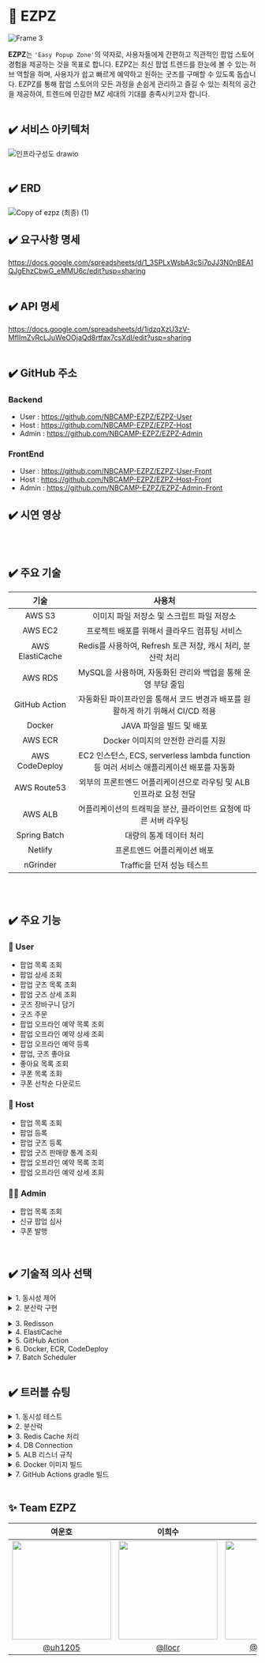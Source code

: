 # 🏬 EZPZ
![Frame 3](https://github.com/user-attachments/assets/9db7d2ef-fa15-402b-a514-5e0ef5e414d7)

**EZPZ**는 `'Easy Popup Zone'`의 약자로, 사용자들에게 간편하고 직관적인 팝업 스토어 경험을 제공하는 것을 목표로 합니다. EZPZ는 최신 팝업 트렌드를 한눈에 볼 수 있는 허브 역할을 하며, 사용자가 쉽고 빠르게 예약하고 원하는 굿즈를 구매할 수 있도록 돕습니다. EZPZ를 통해 팝업 스토어의 모든 과정을 손쉽게 관리하고 즐길 수 있는 최적의 공간을 제공하여, 트렌드에 민감한 MZ 세대의 기대를 충족시키고자 합니다.
</br></br>

## ✔️ 서비스 아키텍처
![인프라구성도 drawio](https://github.com/user-attachments/assets/8f3117ea-06b0-459b-875b-551671996083)
</br></br>

## ✔️ ERD
![Copy of ezpz (최종) (1)](https://github.com/user-attachments/assets/56b9f919-304d-4c42-8641-34949d46fa30)

## ✔️ 요구사항 명세
https://docs.google.com/spreadsheets/d/1_3SPLxWsbA3cSi7pJJ3N0nBEA1QJgEhzCbwG_eMMU6c/edit?usp=sharing
</br></br>


## ✔️ API 명세
https://docs.google.com/spreadsheets/d/1idzqXzU3zV-MfIImZvRcLJuWeOOjaQd8rtfax7csXdI/edit?usp=sharing
</br></br>

## ✔️ GitHub 주소
### Backend
- User : https://github.com/NBCAMP-EZPZ/EZPZ-User
- Host : https://github.com/NBCAMP-EZPZ/EZPZ-Host
- Admin : https://github.com/NBCAMP-EZPZ/EZPZ-Admin

### FrontEnd
- User : https://github.com/NBCAMP-EZPZ/EZPZ-User-Front
- Host : https://github.com/NBCAMP-EZPZ/EZPZ-Host-Front
- Admin : https://github.com/NBCAMP-EZPZ/EZPZ-Admin-Front

## ✔️ 시연 영상

</br></br>

## ✔️ 주요 기술
|기술|사용처|
|:-:|:-:|
|AWS S3|이미지 파일 저장소 및 스크립트 파일 저장소|
|AWS EC2|프로젝트 배포를 위해서 클라우드 컴퓨팅 서비스|
|AWS ElastiCache|Redis를 사용하여, Refresh 토큰 저장, 캐시 처리, 분산락 처리|
|AWS RDS|MySQL을 사용하며, 자동화된 관리와 백업을 통해 운영 부담 줄임|
|GitHub Action|자동화된 파이프라인을 통해서 코드 변경과 배포를 원활하게 하기 위해서 CI/CD 적용|
|Docker|JAVA 파일을 빌드 및 배포|
|AWS ECR|Docker 이미지의 안전한 관리를 지원|
|AWS CodeDeploy|EC2 인스턴스, ECS, serverless lambda function 등 여러 서비스 애플리케이션 배포를 자동화|
|AWS Route53|외부의 프론트엔드 어플리케이션으로 라우팅 및 ALB 인프라로 요청 전달|
|AWS ALB|어플리케이션의 트래픽을 분산, 클라이언트 요청에 따른 서버 라우팅|
|Spring Batch|대량의 통계 데이터 처리|
|Netlify|프론트엔드 어플리케이션 배포|
|nGrinder|Traffic을 던져 성능 테스트|

</br></br>

## ✔️ 주요 기능
### 👤 User
- 팝업 목록 조회
- 팝업 상세 조회
- 팝업 굿즈 목록 조회
- 팝업 굿즈 상세 조회
- 굿즈 장바구니 담기
- 굿즈 주문
- 팝업 오프라인 예약 목록 조회
- 팝업 오프라인 예약 상세 조회
- 팝업 오프라인 예약 등록
- 팝업, 굿즈 좋아요
- 좋아요 목록 조회
- 쿠폰 목록 조회
- 쿠폰 선착순 다운로드

### 🏢 Host
- 팝업 목록 조회
- 팝업 등록
- 팝업 굿즈 등록
- 팝업 굿즈 판매량 통계 조회
- 팝업 오프라인 예약 목록 조회
- 팝업 오프라인 예약 상세 조회

### 🧑‍💻 Admin
- 팝업 목록 조회
- 신규 팝업 심사
- 쿠폰 발행

</br>

## ✔️ 기술적 의사 선택
<details>
  <summary>1. 동시성 제어</summary>
  
  > 도입 배경

  데이터베이스 접근을 필요로 하는 요청(예: 선착순 쿠폰 다운로드)들이 동시에 들어올 때 트랜잭션 단위로 데이터베이스에 접근하게 되는데, 이를 동시적으로 모두 허용해주면 레이스 컨디션이 발생하여 데이터베이스의 일관성과 무결성이 깨지게 됩니다. 이를 방지하기 위해 동시성 제어를 통해 데이터베이스를 보호해야 했습니다.

  > 선택지

  **낙관적 락**은 데이터 충돌이 발생했을 때 이를 해결하기 위한 추가적인 로직(재시도 로직)이 필요하고, 충돌이 자주 발생하는 시스템에서는 이를 해결하기 위한 추가적인 시간이 필요합니다. </br>
  **비관적 락**은 동시 접속자가 많은 환경에서 락 대기 시간으로 인해 성능에 영향을 줄 수 있고, 다수의 트랜잭션이 서로 다른 순서로 여러 데이터에 락을 요청하면 데드락이 발생할 수 있습니다.</br>
  **분산락**은 서버 분산 환경에서도 프로세스들의 원자적 연산이 가능하지만, 락 서비스를 설정하고 관리하는 것이 복잡합니다.

  > 의사결정

  서버 분산 환경에서도 일관성을 유지해야 하기 때문에 분산락을 사용하기로 결정했습니다.

</details>
<details>
  <summary>2. 분산락 구현</summary>
  
  > 도입 배경

  동시성 제어를 하는 방법으로 분산락을 이용하기로 결정했기 때문에 분산락을 구현해야 했습니다.

  > 선택지

  **Zookeeper**는 분산 시스템에서 높은 일관성과 동기화 기능을 제공합니다. 데이터가 디스크에 저장되므로 시스템 장애 시에도 데이터 일관성을 유지할 수 있고, 단순한 락 외에도 분산 환경에서 필요한 다양한 코디네이션 기능을 제공합니다. 하지만 클러스터를 설정하고 관리하는 것이 복잡하고, 네트워크 지연이나 클러스터의 크기에 따라 성능이 저하될 수 있습니다. </br>

**MySQL**은 기존의 데이터베이스 인프라를 활용하여 추가적인 비용 없이 락 기능을 구현할 수 있습니다. SQL 쿼리로 간단히 락을 구현할 수 있으며, 데이터베이스 트랜잭션을 활용하여 락을 처리할 수 있습니다. 하지만 성능이 저하될 수 있으며, 여러 트랜잭션이 동시에 락을 요청할 때 경합이 발생할 수 있습니다. </br>

**Redis**는 인메모리 기반의 데이터 저장소로 매우 빠른 성능을 제공하며, TTL(만료 시간)을 설정하여 자동으로 락을 해제할 수 있습니다. 또한 Redis의 간단한 API를 사용하여 분산락을 쉽게 관리할 수 있습니다. 하지만 Redis 인스턴스가 장애를 겪으면 락 기능에 영향을 줄 수 있으며, 데이터가 손실될 수 있습니다.

  > 의사결정

  락의 성능이 좋고, Redis 라이브러리에서 다양한 분산락 구현체들을 지원하기 때문에 손쉽게 사용이 가능할 뿐만 아니라, 캐시 처리와 토큰 저장 등에도 Redis가 같이 쓰이기 때문에 Redis를 이용하여 분산락을 구현하기로 결정했습니다.</details>
<details>
  <summary>3. Redisson</summary>
  
  > 도입 배경

  분산락을 구현하는 방법으로 Redis을 이용하기로 결정했었습니다. Redis를 이용한 분산락을 구현하기 위해서 구현체를 선택해야 했습니다.
  
> 선택지

  **Jedis**는 Java에서 Redis와 상호작용하기 위한 기본적인 클라이언트 라이브러리입니다. 사용이 간편하고 Redis 명령어와 직접 상호작용할 수 있어 구현이 용이합니다. 하지만 Redis 클러스터와 같은 고급 기능을 사용하려면 추가 설정이 필요할 수 있고, 기본적으로 동기 API를 제공하기 때문에, 비동기 작업은 별도의 라이브러리가 필요할 수 있습니다.</br>

  **Lettuce**은 spring-data-redis의 기본 구현체로, 비동기, 반응형(reactive) 및 클러스터 지원을 제공합니다. 또한 멀티플렉싱을 지원하여 여러 Redis 커넥션을 효율적으로 관리할 수 있습니다. 이를 통해 Jedis에 비해 몇배 이상의 성능과 하드웨어 자원 절약이 가능합니다. 하지만 Spin Lock을 사용하여 반복적으로 락 획득을 시도하기 때문에 레디스에 많은 부하가 발생합니다. 또한 락에 대한 타임아웃이 없어, 락 해제 호출을 하지 못한 경우 Dead Lock을 유발할 수 있습니다.</br>

  **Redisson**는 pub/sub 방식을 사용하여 락을 당장 획득할 수 없으면 대기하고, 락이 획득 가능할 경우 Redis에서 클라이언트로 획득 가능함을 알려줍니다. 또한 락의 lease time 설정이 가능하기 때문에 설정된 lease time이 지난 경우 자동으로 Lock의 소유권을 회수하여 Dead Lock을 방지할 수 있습니다.</br>

  > 의사결정

  Pub/Sub 방식으로 동작해 Lettuce에 비해 Redis에 부하가 덜 가는 Redisson을 사용하기로 결정했습니다.
</details>
<details>
  <summary>4. ElastiCache</summary>
  
  > 도입 배경

  문자열, 해시, 리스트, 세트 등 다양한 데이터 구조를 지원하는 Redis를 사용하여 `RefreshToken, 캐싱 처리, 분산락 처리`를 해야 했습니다  

> 자체 관리 Redis VS ElastiCache

  자체 관리 Redis는 서버 설정, 모니터링, 업그레이드 등을 직접 관리해야 합니다. 이는 많은 시간과 자원을 소모합지만, ElastiCache는 이러한 작업을 자동으로 처리하여 운영 부담을 줄여줍니다. 그리고, 자체 관리 환경에서는 수요에 맞게 수동으로 서버를 추가하고 설정해야 하지만, ElastiCache는 자동 확장 기능을 제공하여, 필요에 따라 자동으로 리소스를 확장하거나 축소할 수 있습니다.

  > 의사결정

이에 따라 오토 스케일링이 가능하고, 운영 부담이 적은 ElastiCache를 선택하게 되었습니다.
</details>
<details>
  <summary>5. GitHub Action</summary>
  
  > 도입 배경

  반복적인 일들을 처리하고 자동화된 파이프라인을 통해서 코드 변경과 배포를 원활하게 하기 위해 CI/CD 를 구현해야 했습니다.

  > Jenkins VS Github Action

  `Jenkins`는 다양한 플러그인을 통해 거의 모든 CI/CD 시나리오를 지원하고, 복잡한 파이프라인 설정 및 사용자 정의가 가능하다는 장점이 있지만, 초기 설정과 유지 보수가 복잡하고 사용자가 직접 서버를 관리해야 한다는 단점이 있습니다.

`GitHub Action`은 GitHub와 깊이 통합되어 있어, GitHub 리포지토리 내에서 바로 CI/CD 파이프라인을 설정하고 관리할 수 있고, 서버 관리가 필요하지 않다는 장점이 있지만, 대규모 파이프라인을 구현하는 데는 제한이 있다는 단점이 있습니다.

  > 의사결정

  저희 팀은 아직 프로젝트가 크지 않기 때문에 대규모 파이프라인을 구현하는 것보다는, GitHub과의 직접적인 통합을 통해 워크플로우를 간소화 하는 것이 좋을 것이라고 판단하여 GitHub Action을 선택하였습니다.
</details>
<details>
  <summary>6. Docker, ECR, CodeDeploy</summary>
  
  > 선택 이유

**Docker**</br>
Docker를 사용하면 응용 프로그램을 서로 다른 환경에서도 일관되게 실행할 수 있고, 개발 환경과 운영 환경 사이의 차이로 인한 문제를 줄일 수 있다는 점에 Docker를 사용한 컨테이너 기반 배포 방식을 사용하기로 결정 하였습니다.

**AWS ECR**</br>
Docker Hub에도 프라이빗한 레포지토리가 있지만 프로젝트의 인프라를 AWS를 이용해서 구축하기 때문에 연계부분의 이점으로 도입하였습니다.
- Docker 이미지의 안전한 관리를 지원
- AWS 인프라와의 긴밀한 통합을 통해 우수한 보안성, 관리 용이성 및 확장성 제공
- IAM을 통한 세분화된 접근 권한 및 보안 관리 가능

**AWS CodeDeploy**</br>
CodeDeploy를 통해 배포 진행 상황 모니터링하고 배포 자동화를 위해 선택하게 되었습니다.
</details>
<details>
  <summary>7. Batch Scheduler</summary>
  
  > 도입 배경

  - 팝업 스토어의 **일별 매출, 그리고 통합 매출**을 매번 계산하는 것이 아닌, 따로 테이블을 만들어 관리하고 업데이트 해야 할 필요성을 느꼈습니다.
  - 팝업 스토어의 **진행 종료일**과, 오프라인 예약의 **진행일**이 지나면 상태를 자동으로 변경시켜 주어야 할 필요성을 느꼈습니다.

  > Batch Scheduler VS Quartz Scheduler

**Batch Scheduler**</br>
`대규모 데이터를 일괄 처리하는 데 최적화`되어 있습니다. 이는 대량의 데이터를 동시에 처리해야 하는 경우 특히 중요하며, 다른 스케줄러들에 비해 안정적이고 효율적인 성능을 제공합니다. 특정 환경에 맞게 커스터마이징이 용이하며, 기존의 시스템이나 다른 도구들과의 통합이 용이합니다. 이는 `기존 워크플로우에 Batch Scheduler를 무리 없이 도입`할 수 있게 해줍니다. </br>
하지만, 확장성 측면에서 한계가 있습니다. 특히 분산 처리나 클러스터링이 필요한 경우에는 추가적인 솔루션이 필요할 수 있으며,  `Spring에 의존`하기 때문에, Spring을 사용하지 않는 프로젝트에서는 사용이 어렵거나 불편할 수 있습니다.

**Quartz Scheduler**</br>
Quartz는 `자바 기반의 강력한 스케줄링 라이브러리`로, 복잡한 스케줄링 작업과 다양한 트리거 옵션을 통해 다양한 시나리오에 맞춤형 스케줄링을 구현할 수 있습니다. Persistent Job Store를 통해 작업 스케줄링을 영구 저장하고, 시스템 재시작 시에도 작업이 유지됩니다. </br>
하지만, `유연성이 높은 만큼 설정이 복잡`할 수 있으며, 특히 복잡한 스케줄링을 구성하려면 러닝 커브가 필요합니다. 또한, 다수의 작업을 메모리에 유지하기 때문에 메모리 사용량이 높아질 수 있으며, 대규모 작업을 처리할 때 시스템 리소스에 부담이 될 수 있습니다.

  > 의사결정

  현재 프로젝트가 Spring 기반의 프로젝트이며, 통계 데이터를 만들고 자동화 작업을 할 때에 서버 간 데이터 공유가 필요하지 않기 때문에 Quartz 까지는 사용할 필요가 없다고 생각하여 **Batch Scheduler**를 통해 통계 작업을 처리하도록 결정하였습니다.
</details>
</br>

## ✔️ 트러블 슈팅
<details>
  <summary>1. 동시성 테스트</summary>
  
  > 문제 발생

  분산락을 적용하기 전, 남은 개수가 100개인 쿠폰을 User 100명이 동시에 다운로드하는 테스트를 진행했습니다. 아직 동시성 제어가 안 되어있기 때문에 남은 개수가 0개도 100개도 아닌 값이 되어야 했지만, 이상하게도 100개가 그대로 남아있었습니다. 즉, 쿠폰이 하나도 안 줄어들었다는 것이며, 이는 모든 요청에 대한 트랜잭션이 전부 다 롤백되어서 update 쿼리가 하나도 안 나갔다는 뜻이었습니다.

```java
@SpringBootTest
public class CouponConcurrencyTest {

    @Autowired
    CouponService couponService;

    @Autowired
    CouponRepository couponRepository;

    @MockBean
    UserCouponRepository userCouponRepository;

    User user = User.createMockUser();

    Coupon coupon;

    int threadCount = 100;

    @BeforeEach
    void setUp() {
        coupon = Coupon.createMockCoupon(threadCount);
        couponRepository.save(coupon);
    }

    @Test
    void 쿠폰_다운로드_동시성_테스트_분산락_미적용() throws InterruptedException {
        // given
        given(userCouponRepository.existsByUserAndCoupon(any(User.class), any(Coupon.class)))
                .willReturn(false);
                
        // when
        ExecutorService executorService = Executors.newFixedThreadPool(threadCount);
        CountDownLatch latch = new CountDownLatch(threadCount);
        for (int i = 0; i < threadCount; i++) {
            executorService.submit(() -> {
                try {
                    couponService.downloadCouponWithoutLock(coupon.getId(), user);
                } finally {
                    latch.countDown();
                }
            });
        }
        latch.await();

        // then
        int remainingCount = couponRepository.findById(coupon.getId()).orElseThrow().getRemainingCount();
        assertThat(remainingCount).isNotZero().isNotEqualTo(threadCount);

        System.out.println("\n[remainingCount]");
        System.out.println("Expected = 0");
        System.out.println("Actual = " + remainingCount);
    }
}
```

  > 발생 원인

디버깅 해보니 `UserCouponResponseDto.of()`에 `null`이 들어가는 것을 확인했습니다. 이는 userCouponRepository가 MockBean인데, userCouponRepository.save의 결과를 따로 지정해주지 않았기 때문이었습니다. 따라서 UserCouponResponseDto에서 `null.getId()`를 하게 되고, 이에 따라 `NullPointerException`이 발생하여 트랜잭션이 롤백되기 때문에 원하던 결과가 나오지 않았던 것이었습니다. 

```java
@Transactional
public UserCouponResponseDto downloadCouponWithoutLock(Long couponId, User user) {
    Coupon coupon = couponRepository.findById(couponId)
            .orElseThrow(() -> new CustomException(COUPON_NOT_FOUND));
    // 이미 다운로드 받은 쿠폰인지 확인
    if (userCouponRepository.existsByUserAndCoupon(user, coupon)) {
        throw new CustomException(ALREADY_DOWNLOADED_COUPON);
    }
    coupon.download();
    UserCoupon userCoupon = userCouponRepository.save(UserCoupon.of(user, coupon));
    return UserCouponResponseDto.of(userCoupon);
}
```

```java
@Getter
public class UserCouponResponseDto {

    private final Long userCouponId;
    private final Long userId;
    private final Long couponId;

    private UserCouponResponseDto(UserCoupon userCoupon) {
        this.userCouponId = userCoupon.getId();
        this.userId = userCoupon.getUser().getId();
        this.couponId = userCoupon.getCoupon().getId();
    }

    public static UserCouponResponseDto of(UserCoupon userCoupon) {
        return new UserCouponResponseDto(userCoupon);
    }
    
}
```
이러한 NPE의 발생 여부를 몰랐던 이유는 스레드 병렬 수행에 쓰인 `CountDownLatch`가 다음 그림과 같이 예외를 먹기 때문이었습니다.


  > 문제 해결

  예외 발생 여부는 `CountDownLatch` 대신 `IntStream`을 사용함으로써 확인할 수 있었습니다. 둘 다 동일한 로직이지만 `CountDownLatch`는 테스트 도중 예외가 발생해도 그대로 수행하는 반면, `IntStream`은 예외가 발생하면 테스트를 중단하고 예외 정보를 출력한다는 차이점이 존재했습니다.

```java
@Test
void 쿠폰_다운로드_동시성_테스트_분산락_미적용() {
    // given
    given(userCouponRepository.existsByUserAndCoupon(any(User.class), any(Coupon.class)))
            .willReturn(false);

    // when
    IntStream.range(0, threadCount).parallel().forEach(i ->
            couponService.downloadCouponWithoutLock(coupon.getId(), user)
    );

    // then
    int remainingCount = couponRepository.findById(coupon.getId()).orElseThrow().getRemainingCount();
    assertThat(remainingCount).isNotZero().isNotEqualTo(threadCount);

    System.out.println("\n[remainingCount]");
    System.out.println("Expected = 0");
    System.out.println("Actual = " + remainingCount);
}
```

그리고 `UserCouponResponseDto.of()`에 `null`이 들어가지 않도록 다음과 같이 객체를 생성하는 로직과 repository에 save하는 로직을 분리해서 문제를 해결했습니다.

```java
@Transactional
public UserCouponResponseDto downloadCouponWithoutLock(Long couponId, User user) {
    Coupon coupon = couponRepository.findById(couponId)
            .orElseThrow(() -> new CustomException(COUPON_NOT_FOUND));
    // 이미 다운로드 받은 쿠폰인지 확인
    if (userCouponRepository.existsByUserAndCoupon(user, coupon)) {
        throw new CustomException(ALREADY_DOWNLOADED_COUPON);
    }
    coupon.download();
    
    UserCoupon userCoupon = UserCoupon.of(user, coupon);
    userCouponRepository.save(userCoupon);
    
    return UserCouponResponseDto.of(userCoupon);
}
```
</details>
<details>
  <summary>2. 분산락</summary>
  
  > 문제 발생

분산락을 적용한 후, 남은 개수가 100개인 쿠폰을 User 100명이 동시에 다운로드하는 테스트를 진행했습니다. 동시성 제어를 했기 때문에 남은 개수가 0개가 되어야 했지만, 이상하게도 조금씩 남아있었습니다. 즉, 분산락을 적용했지만 여전히 동시성 제어가 되지 않았습니다.

```java
@Transactional
public UserCouponResponseDto downloadCoupon(Long couponId, User user) {
    RLock lock = redissonClient.getFairLock("couponDownloadLock_" + couponId); // 요청 들어온 순서대로 처리
    boolean locked = false;
    try {
        locked = lock.tryLock(10, 60, TimeUnit.SECONDS);
        if (locked) {
				    Coupon coupon = couponRepository.findById(couponId)
				            .orElseThrow(() -> new CustomException(COUPON_NOT_FOUND));
				    // 이미 다운로드 받은 쿠폰인지 확인
				    if (userCouponRepository.existsByUserAndCoupon(user, coupon)) {
				        throw new CustomException(ALREADY_DOWNLOADED_COUPON);
				    }
				    coupon.download();
				    
				    UserCoupon userCoupon = UserCoupon.of(user, coupon);
				    userCouponRepository.save(userCoupon);
				    
				    return UserCouponResponseDto.of(userCoupon);
        }
    } catch (InterruptedException e) {
        Thread.currentThread().interrupt();
    } finally {
        if (locked && lock.isHeldByCurrentThread()) {
            lock.unlock(); // 락을 획득했을 때만 해제
        }
    }
    return null;
}@Transactional
public UserCouponResponseDto downloadCoupon(Long couponId, User user) {
    RLock lock = redissonClient.getFairLock("couponDownloadLock_" + couponId); // 요청 들어온 순서대로 처리
    boolean locked = false;
    try {
        locked = lock.tryLock(10, 60, TimeUnit.SECONDS);
        if (locked) {
				    Coupon coupon = couponRepository.findById(couponId)
				            .orElseThrow(() -> new CustomException(COUPON_NOT_FOUND));
				    // 이미 다운로드 받은 쿠폰인지 확인
				    if (userCouponRepository.existsByUserAndCoupon(user, coupon)) {
				        throw new CustomException(ALREADY_DOWNLOADED_COUPON);
				    }
				    coupon.download();
				    
				    UserCoupon userCoupon = UserCoupon.of(user, coupon);
				    userCouponRepository.save(userCoupon);
				    
				    return UserCouponResponseDto.of(userCoupon);
        }
    } catch (InterruptedException e) {
        Thread.currentThread().interrupt();
    } finally {
        if (locked && lock.isHeldByCurrentThread()) {
            lock.unlock(); // 락을 획득했을 때만 해제
        }
    }
    return null;
}
```

> 문제 원인

분산락을 적용한 코드를 보면 메서드에 `@Transactional` 애노테이션이 걸려있습니다. 해당 메서드가 호출되면 트랜잭션이 시작되고, 메서드 실행이 완료되면 트랜잭션이 커밋됩니다. 하지만 내부 코드를 보면 finally 문 안의 `lock.unlock()`을 실행하고 나서 메서드가 종료됩니다. 즉, 락을 해제하고 나서 트랜잭션이 커밋된다는 뜻입니다. 따라서 락이 해제되고 트랜잭션이 커밋되기 전, 이 짧은 찰나에 다른 스레드가 락을 획득한 것이었습니다.

> 문제 해결
해당 문제를 해결하려면 락을 해제하기 전에 트랜잭션을 커밋해야 했습니다. 이를 구현하기 위해 애노테이션 기반의 Spring AOP를 이용한 분산락을 적용했습니다.
```java
@Slf4j
@Aspect
@Component
@RequiredArgsConstructor
public class DistributedLockAspect {

    private static final String REDISSON_LOCK_PREFIX = "LOCK:";

    private final RedissonClient redissonClient;
    private final TransactionForAop transactionForAop;

    @Around("@annotation(com.sparta.ezpzuser.common.lock.DistributedLock)")
    public Object lock(final ProceedingJoinPoint joinPoint) throws Throwable {
        MethodSignature signature = (MethodSignature) joinPoint.getSignature();
        Method method = signature.getMethod();
        DistributedLock distributedLock = method.getAnnotation(DistributedLock.class);

        String key = REDISSON_LOCK_PREFIX +
                CustomSpELParser.getDynamicValue(
                        signature.getParameterNames(),
                        joinPoint.getArgs(),
                        distributedLock.key()
                );

        RLock rLock = redissonClient.getFairLock(key); // 선착순 보장

        try {
            log.info("try lock for key: {}", key);
            boolean available = rLock.tryLock(
                    distributedLock.waitTime(),
                    distributedLock.leaseTime(),
                    distributedLock.timeUnit()
            );
            if (!available) {
                throw new RuntimeException("lock failed for key: " + key);
            }
            // DistributedLock 어노테이션이 선언된 메서드를 별도의 트랜잭션으로 실행
            return transactionForAop.proceed(joinPoint);
        } catch (InterruptedException e) {
            throw new InterruptedException();
        } finally {
            // 반드시 트랜잭션 커밋 이후 락이 해제되도록 처리
            try {
                rLock.unlock();
            } catch (IllegalMonitorStateException e) {
                log.error("Redisson Lock is Already UnLocked");
            }
        }
    }
```
```java
@Component
public class TransactionForAop {

    @Transactional(propagation = Propagation.REQUIRES_NEW)
    public Object proceed(final ProceedingJoinPoint joinPoint) throws Throwable {
        return joinPoint.proceed();
    }

}
```
`@DistributedLock` 애노테이션이 선언된 메서드를 별도의 트랜잭션으로 실행함으로써 락을 해제하기 전에 트랜잭션 커밋을 하도록 구현했습니다. 하지만 다음과 같이 락을 얻는데 실패했습니다.


이는 CouponService 단에 `@Transactional(readonly = true)` 애노테이션을 걸어두었기 때문이었습니다. 분산락을 위한  `DistributedLockAspect`보다 트랜잭션 인터셉터가 먼저 등록되었기 때문에 상위에서 이미 트랜잭션이 시작되어 connection 문제가 발생한 것이었습니다. 따라서 트랜잭션 Propagation을 `REQUIRES_NEW`로 바꿔도 해결이 불가능했습니다. 해당 문제는 상위 `@Transactional`을 제거하거나 `DistributedLockAspect`에 `@Order(1) `애노테이션을 걸어서 빈 등록 순서를 트랜잭션 인터셉터보다 먼저 등록되게 수정함으로써 해결할 수 있었습니다.
</details>
<details>
  <summary>3. Redis Cache 처리</summary>
  
  > 문제 발생

Redis를 사용하여 캐시 처리를 하던 중, `Page`를 캐시할 때 **직렬화, 역직렬화**가 안 되는 오류가 발생

> 발생 원인

Redis를 활용한 캐시 처리를 할 때는, 캐시처리를 적용할 메소드의 반환 class에 **기본 생성자**가 있어야 하는데, **Page 클래스는 기본 생성자가 없기 때문에** 발생한 문제

> 해결 방법
`PageImpl<T>`을 상속 받은 `RestPage<T>` 라는 Wrapper class를 적용

```java
@JsonIgnoreProperties(ignoreUnknown = true, value = {"pageable"})
public class RestPage<T> extends PageImpl<T> {
	
	@JsonCreator(mode = JsonCreator.Mode.PROPERTIES)
	public RestPage(@JsonProperty("content") java.util.List<T> content,
					@JsonProperty("number") int page,
					@JsonProperty("size") int size,
					@JsonProperty("totalElements") long totalElements) {
		
		super(content, PageRequest.of(page, size), totalElements);
	}
	
	public RestPage(Page<T> page) {
		super(page.getContent(), page.getPageable(), page.getTotalElements());
	}
	
	public RestPage(List<T> content, Pageable pageable, Long total) {
		super(content, pageable, total);
	}
}
```
</br>

**기존 코드**
```java
public Page<ReservationResponseDto> findReservations(Pageable pageable, String status, User user) {
		ReservationStatus reservationStatus = ReservationStatus.valueOf(status.toUpperCase());
		Page<Reservation> reservationPage = reservationRepository.findByUserIdAndStatus(user.getId(), reservationStatus, pageable);
		validatePageableWithPage(pageable, reservationPage);
		
		return reservationPage.map(r -> ReservationResponseDto.of(r, r.getSlot()));
	}
```
</br>


**변경된 코드**
```java
	@Cacheable(value = "reservations", key = "#user.id + ':' + #status + ':' + #pageable.pageNumber")
	public RestPage<ReservationResponseDto> findReservations(Pageable pageable, String status, User user) {
		ReservationStatus reservationStatus = ReservationStatus.valueOf(status.toUpperCase());
		Page<Reservation> reservationPage = reservationRepository.findByUserIdAndStatus(user.getId(), reservationStatus, pageable);
		validatePageableWithPage(pageable, reservationPage);
		
		return new RestPage<>(reservationPage.map(r -> ReservationResponseDto.of(r, r.getSlot())));
	}
```
</details>
<details>
  <summary>4. DB Connection</summary>
  
> 문제 발생

RDS의 db.t3.micro 클래스를 이용하여 MySQL을 사용하던 중, 배포 과정에서 DB Connection이 50개를 초과하여 DB와 연결이 안 되는 문제 발생

> 발생 원인

DB의 Connection 관리를 제대로 해주지 않아서 발생한 문제

- 접속 가능한 max_connection 수 50으로 적었던 점
- timeout 을 설정하지 않아, 요청이 없는 connection을 계속 유지시켰던 점

> 문제 해결

- AWS에서 파라미터 그룹을 설정하여, 현재 사용하고 있는 MySQL RDS에 적용
    - connect_timeout : 180초
    - max_connections : 100개

- 데이터베이스에 3분 이상 요청이 없으면 `Connection을 해제`하는 방식을 사용
- 최대 연결할 수 있는 Connection을 `100개`로 증가
</details>
<details>
  <summary>5. ALB 리스너 규칙</summary>

> 문제 발생 

3개의 서버에 대한 요청을 한 개의 로드밸런서를 사용해서 처리하는 중, 
HTTP 요청에 따라 리스너 규칙을 적용하여서 User, Host, Admin 서비스에 맞는 서버로 요청을 라우팅 시키기로 하였다. </br>

프론트 쪽에서 HTTP의 `Host 헤더`를  `OOO.ezpzz.store` 의 형식으로 적용하여 요청을 라우팅하려고 시도하려고 하였으나 계속해서 실패하게 되었다.

> 발생 원인

- 브라우저가 Host 헤더를 클라이언트 코드에서 설정하려고 하는 시도를 차단하면서 발생하는 문제
- 보안상의 이유로 특정 **“unsafe” 헤더**(Host, Content-Length 등)를 클라이언트 측에서 직접 설정하거나 수정하는 것을 허용하지 않는 문제

> 문제 해결

방법을 찾던 중 각 사이트에서 `Referer 헤더` 값을 통해 라우팅을 시키는 방식을 고민하게 되었고,

로드밸런서에서 리스너 규칙을 `Referer 헤더` 값으로 변경하였고, 이를 통해 클라이언트 쪽에서 적절한 서버로 요청을 라우팅할 수 있게됨
</details>
<details>
    <summary>6. Docker 이미지 빌드</summary>

### 문제 1

> 문제 발생

Docker 이미지 빌드는 성공하지만, 실행이 안 되는 문제 발생

> **발생 원인**
> 

루트 폴더가 아닌, Docker 폴더 안에 DockerFile을 생성했기 때문에,
Docker 이미지 빌드 시, 도커 파일의 경로를 지정해주지 않아서 .jar 파일의 경로를 찾지 못해 실행이 되지 못한 것이었다

> 문제 해결

```
docker build . --file docker/Dockerfile --tag image-name:latest
```

이미지 빌드 DockerFile의 경로를 지정해두니 해결되었다

### 문제 2

> 문제 발생

```
WARNING: The requested image's platform (linux/arm64/v8) does not match the detected host platform (linux/amd64/v3) and no specific platform was requested

exec /usr/local/openjdk-17/bin/java: exec format error
```

로컬에서 도커 이미지 빌드는 잘되었지만 AWS EC2 인스턴스에서 docker run 명령어로 컨테이너를 실행할때 위와 같은 에러 발생했다

> 발생 원인

도커 이미지 빌드 시, 현재 빌드 플랫폼인 로컬 환경의 맥북 Apple M1과 EC2 서버의 호환성이 문제로 인한 것이었다.

> 문제 해결

```
docker build . --platform linux/amd64 -f docker/Dockerfile -t image-name:latest
```

로컬에서 빌드한 이미지가 **`linux/arm64/v8`** 이었고, 이를 **`linux/amd64`** 플랫폼 형태의 이미지로 새롭게 빌드하기 위해 위와 같은 명령어를 사용해 EC2 서버와 호환성을 맞춰주니 문제가 해결되었다.
</details>
<details>
  <summary>7. GitHub Actions gradle 빌드</summary>

> 문제 발생

GitHub Action runner에서 CD 자동화 파이프라인을 구축하던 중, .`/gradlew build` 명령어에서 에러가 발생했다

- Task :compileJava 단계에서 `Q클래스` 및 `lombok 애노테이션`을 사용한 메서드들을 못 읽는 에러가 발생했다
- Q클래스, lombok 을 못 읽는 걸로 보아 `annotationProcessor`의 문제라고 생각되어 관련 에러들을 모두 찾아보았지만 해결하지 못했다
- 그 이후로도 `gradle 설정`을 변경해보았지만 해결하지 못 했다
- 결국 프로젝트 및 gradle의 문제는 아니고 **`GitHub Action 환경의 문제`**라고 판단했다

> 발생 원인

문제의 발생 원인은 **GitHub Action, gralde의 캐시** 때문이었다

> 문제 해결

```
# 원본
- name: Build with Gradle Wrapper
  run: ./gradlew build

# 1. Github Cache 지우기
- name: Cache dependencies
  uses: actions/cache@v2
  with: 
    path: ~/.gradle/caches
    key: ${{ runner.os }}-gradle-${{ hashFiles('**/*.gradle*', '**/gradle-wrapper.properties') }}-v2
  
# 2. gradle 관련 캐시 전부 지우기  
- name: Build with Gradle Wrapper
  run: ./gradlew clean build --no-build-cache
- name: Clear Gradle Cache
  run: rm -rf ~/.gradle/caches/

# 캐시 지운 이후
- name: Build with Gradle
  run: ./gradlew clean build --stacktrace
```

- 첫번째 시도로 GitHub Action의 캐시를 삭제
- 두번째 시도로 gradle의 모든 캐시를 삭제

캐시를 삭제한 이후에는 gradle build가 원만하게 수행되었다
</details>
</br>

## ✨ Team EZPZ
|여운호|이희수|이민정|유동현|
|:-:|:-:|:-:|:-:|
|<img src="https://avatars.githubusercontent.com/u/122009132?v=4" height=200 width=200> | <img src="https://avatars.githubusercontent.com/u/114149212?v=4" height=200 width=200> | <img src="https://avatars.githubusercontent.com/u/60657536?v=4" height=200 width=200> | <img src="https://avatars.githubusercontent.com/u/64765991?v=4" height=200 width=200>|
|[@uh1205](https://github.com/uh1205)|[@llocr](https://github.com/llocr)|[@M1ngD0ng](https://github.com/M1ngD0ng)|[@ydh5017](https://github.com/ydh5017)|
</br></br>
